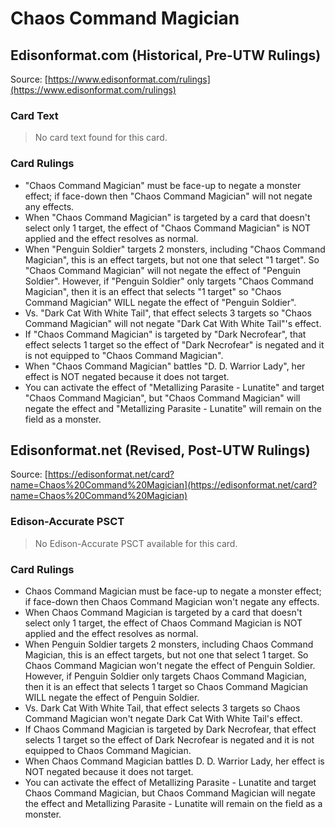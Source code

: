 # Chaos Command Magician

## Edisonformat.com (Historical, Pre-UTW Rulings)

Source: [https://www.edisonformat.com/rulings](https://www.edisonformat.com/rulings)

### Card Text

> No card text found for this card.

### Card Rulings

*   "Chaos Command Magician" must be face-up to negate a monster effect; if face-down then "Chaos Command Magician" will not negate any effects.
*   When "Chaos Command Magician" is targeted by a card that doesn't select only 1 target, the effect of "Chaos Command Magician" is NOT applied and the effect resolves as normal.
*   When "Penguin Soldier" targets 2 monsters, including "Chaos Command Magician", this is an effect targets, but not one that select "1 target". So "Chaos Command Magician" will not negate the effect of "Penguin Soldier". However, if "Penguin Soldier" only targets "Chaos Command Magician", then it is an effect that selects "1 target" so "Chaos Command Magician" WILL negate the effect of "Penguin Soldier".
*   Vs. "Dark Cat With White Tail", that effect selects 3 targets so "Chaos Command Magician" will not negate "Dark Cat With White Tail"'s effect.
*   If "Chaos Command Magician" is targeted by "Dark Necrofear", that effect selects 1 target so the effect of "Dark Necrofear" is negated and it is not equipped to "Chaos Command Magician".
*   When "Chaos Command Magician" battles "D. D. Warrior Lady", her effect is NOT negated because it does not target.
*   You can activate the effect of "Metallizing Parasite - Lunatite" and target "Chaos Command Magician", but "Chaos Command Magician" will negate the effect and "Metallizing Parasite - Lunatite" will remain on the field as a monster.

## Edisonformat.net (Revised, Post-UTW Rulings)

Source: [https://edisonformat.net/card?name=Chaos%20Command%20Magician](https://edisonformat.net/card?name=Chaos%20Command%20Magician)

### Edison-Accurate PSCT

> No Edison-Accurate PSCT available for this card.

### Card Rulings

*   Chaos Command Magician must be face-up to negate a monster effect; if face-down then Chaos Command Magician won't negate any effects.
*   When Chaos Command Magician is targeted by a card that doesn't select only 1 target, the effect of Chaos Command Magician is NOT applied and the effect resolves as normal.
*   When Penguin Soldier targets 2 monsters, including Chaos Command Magician, this is an effect targets, but not one that select 1 target. So Chaos Command Magician won't negate the effect of Penguin Soldier. However, if Penguin Soldier only targets Chaos Command Magician, then it is an effect that selects 1 target so Chaos Command Magician WILL negate the effect of Penguin Soldier.
*   Vs. Dark Cat With White Tail, that effect selects 3 targets so Chaos Command Magician won't negate Dark Cat With White Tail's effect.
*   If Chaos Command Magician is targeted by Dark Necrofear, that effect selects 1 target so the effect of Dark Necrofear is negated and it is not equipped to Chaos Command Magician.
*   When Chaos Command Magician battles D. D. Warrior Lady, her effect is NOT negated because it does not target.
*   You can activate the effect of Metallizing Parasite - Lunatite and target Chaos Command Magician, but Chaos Command Magician will negate the effect and Metallizing Parasite - Lunatite will remain on the field as a monster.
            